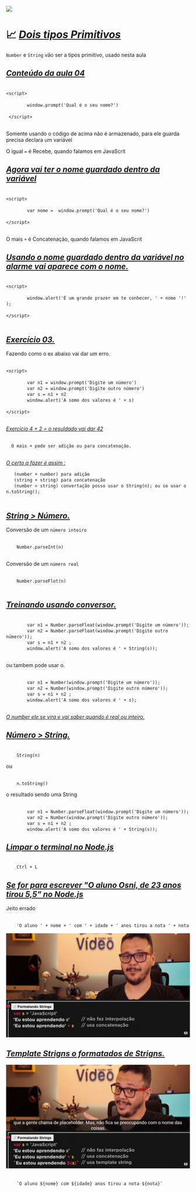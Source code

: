<img src="https://wiki.tino.org/wp-content/uploads/2022/03/word-image-56.png">

# 📈 <a href="https://youtu.be/OJgu_KCCUSY?t=168"><i>Dois tipos Primitivos</i></a><span>

``Number`` e  ``String`` vão ser a tipos primitivo, usado nesta aula 

## <a href="https://github.com/OsniFilipo/Curso-em-Video-JavaScript/tree/main/Aulas/Aula04"><i>Conteúdo da aula 04</i></a><span>

```
  
<script>

        window.prompt('Qual é o seu nome?')

 </script>
  

```

Somente usando o código de acima não é armazenado, para ele guarda precisa declara um variável 

O igual ``=`` é Recebe, quando falamos em JavaScrit

## <a href="https://youtu.be/OJgu_KCCUSY?t=430"><i>Agora vai ter o nome guardado dentro da variável</i></a><span>
        
```
  
<script>

        var nome =  window.prompt('Qual é o seu nome?')

</script>
  
```


O mais ``+`` é Concatenação, quando falamos em JavaScrit

## <a href="https://youtu.be/OJgu_KCCUSY?t=615"><i>Usando o nome guardado dentro da variável no alarme vai aparece com  o nome.</i></a><span>

```
  
<script>

        window.alert('É um grande prazer em te conhecer, ' + nome '!' );

</script>
  
```

## <a href="https://youtu.be/OJgu_KCCUSY?t=725"><i>Exercício 03.</i></a><span>

Fazendo como o ex abaixo vai dar um erro.

```
  
<script>

        var n1 = window.prompt('Digite um número')
        var n2 = window.prompt('Digite outro número')
        var s = n1 + n2 
        window.alert('A somo dos valores é ' + s)

</script>
  
```

<a href="https://youtu.be/OJgu_KCCUSY?t=817"><i>Exercício 4 + 2 = o resuldado vai dar 42</i></a><span>

```
  
  O mais + pode ser adição ou para concatenação.
  
```

<a href="https://youtu.be/OJgu_KCCUSY?t=906"><i>O certo a fazer é assim :</i></a><span>

```
   (number + number) para adição 
   (string + string) para concatenação
   (number > string) convertação posso usar o String(n); ou se usar o n.toString();
  
```

## <a href="https://youtu.be/OJgu_KCCUSY?t=960"><i>String > Número.</i></a><span>

Conversão de um ``número inteiro``

```
  
    Number.parseInt(n)
  
```

Conversão de um ``número real``

```
  
    Number.parseFlot(n)
  
```

## <a href="https://youtu.be/OJgu_KCCUSY?t=1023"><i>Treinando usando conversor.</i></a><span>

```

        var n1 = Number.parseFloat(window.prompt('Digite um número')); 
        var n2 = Number.parseFloat(window.prompt('Digite outro número')); 
        var s = n1 + n2 ;
        window.alert('A somo dos valores é ' + String(s));
        
```

ou tambem pode usar o.

```

        var n1 = Number(window.prompt('Digite um número')); 
        var n2 = Number(window.prompt('Digite outro número')); 
        var s = n1 + n2 ;
        window.alert('A somo dos valores é ' + s);
        
```

<a href="https://youtu.be/OJgu_KCCUSY?t=1142"><i>O number ele se vira e vai saber quando é real ou inteiro.</i></a><span>

## <a href="https://youtu.be/OJgu_KCCUSY?t=1214"><i>Número > String.</i></a><span>

```

    String(n)

```

ou 

```

    n.toString()

```

o resultado sendo uma String

```

        var n1 = Number.parseFloat(window.prompt('Digite um número'));
        var n2 = Number(window.prompt('Digite outro número'));
        var s = n1 + n2 ;
        window.alert('A somo dos valores é ' + String(s));

```

## <a href="https://youtu.be/OJgu_KCCUSY?t=1414"><i>Limpar o terminal no Node.js</i></a><span>


```

    Ctrl + L 

```

## <a href="https://youtu.be/OJgu_KCCUSY?t=1441"><i>Se for para escrever "O aluno Osni, de 23 anos tirou 5,5" no Node.js</i></a><span>

Jeito errado


```

    'O aluno ' + nome + ' com ' + idade + ' anos tirou a nota ' + nota

```

![Resume cv](/Imagens/06.png)

## <a href="https://youtu.be/OJgu_KCCUSY?t=1488"><i>Template Strigns o formatados de Strigns.</i></a><span>


![Resume cv](/Imagens/07.png)


```

    `O aluno ${nome} com ${idade} anos tirou a nota ${nota}`

```
